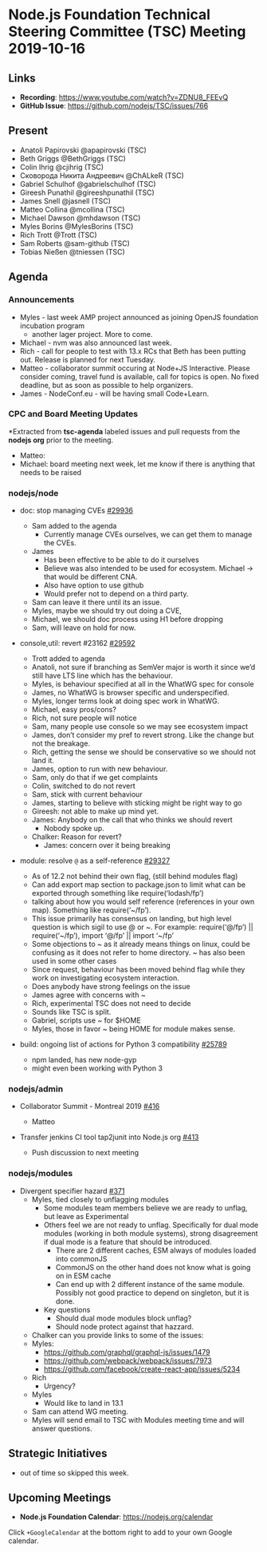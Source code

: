 # Node.js Foundation Technical Steering Committee (TSC) Meeting 2019-10-16

## Links

* **Recording**:  <https://www.youtube.com/watch?v=ZDNU8_FEEvQ>
* **GitHub Issue**: <https://github.com/nodejs/TSC/issues/766>

## Present

* Anatoli Papirovski @apapirovski (TSC)
* Beth Griggs @BethGriggs (TSC)
* Colin Ihrig @cjihrig (TSC)
* Сковорода Никита Андреевич @ChALkeR (TSC)
* Gabriel Schulhof @gabrielschulhof (TSC)
* Gireesh Punathil @gireeshpunathil (TSC)
* James Snell @jasnell (TSC)
* Matteo Collina @mcollina (TSC)
* Michael Dawson @mhdawson (TSC)
* Myles Borins @MylesBorins (TSC)
* Rich Trott @Trott (TSC)
* Sam Roberts @sam-github (TSC)
* Tobias Nießen @tniessen (TSC)

## Agenda

### Announcements

* Myles - last week AMP project announced as joining OpenJS foundation incubation program
  * another lager project.  More to come.
* Michael - nvm was also announced last week.
* Rich - call for people to test with 13.x RCs that Beth has been putting out.  Release is
    planned for next Tuesday.
* Matteo - collaborator summit occuring at Node+JS Interactive. Please consider coming,
    travel fund is available, call for topics is open.  No fixed deadline, but as soon as possible
    to help organizers.
* James - NodeConf.eu - will be having small Code+Learn.

### CPC and Board Meeting Updates

*Extracted from **tsc-agenda** labeled issues and pull requests from the **nodejs org** prior to the meeting.

* Matteo:
* Michael: board meeting next week, let me know if there is anything that needs to be raised

### nodejs/node

* doc: stop managing CVEs [#29936](https://github.com/nodejs/node/pull/29936)
  * Sam added to the agenda
    * Currently manage CVEs ourselves, we can get them to manage the CVEs.
  * James
    * Has been effective to be able to do it ourselves
    * Believe was also intended to be used for ecosystem. Michael -> that would be
      different CNA.
    * Also have option to use github
    * Would prefer not to depend on a third party.
  * Sam can leave it there until its an issue.
  * Myles, maybe we should try out doing a CVE,
  * Michael, we should doc process using H1 before dropping
  * Sam, will leave on hold for now.

* console,util: revert #23162 [#29592](https://github.com/nodejs/node/pull/29592)
  * Trott added to agenda
  * Anatoli, not sure if branching as SemVer major is worth it since we’d still have LTS
    line which has the behaviour.
  * Myles, is behaviour specified at all in the WhatWG spec for console
  * James, no WhatWG is browser specific and underspecified.
  * Myles, longer terms look at doing spec work in WhatWG.
  * Michael, easy pros/cons?
  * Rich, not sure people will notice
  * Sam, many people use console so we may see ecosystem impact
  * James, don’t consider my pref to revert strong. Like the change but not the breakage.
  * Rich, getting the sense we should be conservative so we should not land it.
  * James, option to run with new behaviour.
  * Sam, only do that if we get complaints
  * Colin, switched to do not revert
  * Sam, stick with current behaviour
  * James, starting to believe with sticking might be right way to go
  * Gireesh: not able to make up mind yet.
  * James: Anybody on the call that who thinks we should revert
    * Nobody spoke up.
  * Chalker: Reason for revert?
    * James: concern over it being breaking

* module: resolve `@` as a self-reference [#29327](https://github.com/nodejs/node/pull/29327)
  * As of 12.2 not behind their own flag, (still behind modules flag)
  * Can add export map section to package.json to limit what can be exported through
    something like require(‘lodash/fp’)
  * talking about how you would self reference (references in your own map).  Something
    like require(‘~/fp’).
  * This issue primarily has consensus on landing, but high level question is which sigil to
    use @ or ~. For example: require(‘@/fp’) || require(‘~/fp’), import ‘@/fp’ || import ‘~/fp’
  * Some objections to ~ as it already means things on linux, could be confusing as it does
    not refer to home directory.  ~ has also been used in some other cases
  * Since request, behaviour has been moved behind flag while they work on investigating
    ecosystem interaction.
  * Does anybody have strong feelings on the issue
  * James agree with concerns with ~
  * Rich, experimental TSC does not need to decide
  * Sounds like TSC is split.
  * Gabriel, scripts use ~ for $HOME
  * Myles, those in favor ~ being HOME for module makes sense.

* build: ongoing list of actions for Python 3 compatibility [#25789](https://github.com/nodejs/node/issues/25789)
  * npm landed, has new node-gyp
  * might even been working with Python 3

### nodejs/admin

* Collaborator Summit - Montreal 2019 [#416](https://github.com/nodejs/admin/issues/416)
  * Matteo

* Transfer jenkins CI tool tap2junit into Node.js org [#413](https://github.com/nodejs/admin/issues/413)
  * Push discussion to next meeting

### nodejs/modules

* Divergent specifier hazard [#371](https://github.com/nodejs/modules/issues/371)
  * Myles, tied closely to unflagging modules
    * Some modules team members believe we are ready to unflag, but leave as
      Experimental
    * Others feel we are not ready to unflag. Specifically for dual mode modules
      (working in both module systems), strong disagreement if dual mode is a
      feature that should be introduced.
      * There are 2 different caches, ESM always of modules loaded into commonJS
      * CommonJS on the other hand does not know what is going on in ESM cache
      * Can end up with 2 different instance of the same module. Possibly not
        good practice to depend on singleton, but it is done.
    * Key questions
      * Should dual mode modules block unflag?
      * Should node protect against that hazzard.
  * Chalker can you provide links to some of the issues:
  * Myles:
    * <https://github.com/graphql/graphql-js/issues/1479>
    * <https://github.com/webpack/webpack/issues/7973>
    * <https://github.com/facebook/create-react-app/issues/5234>
  * Rich
    * Urgency?
  * Myles
    * Would like to land in 13.1
  * Sam can attend WG meeting.
  * Myles will send email to TSC with Modules meeting time and will answer questions.

## Strategic Initiatives

* out of time so skipped this week.

## Upcoming Meetings

* **Node.js Foundation Calendar**: <https://nodejs.org/calendar>

Click `+GoogleCalendar` at the bottom right to add to your own Google calendar.
